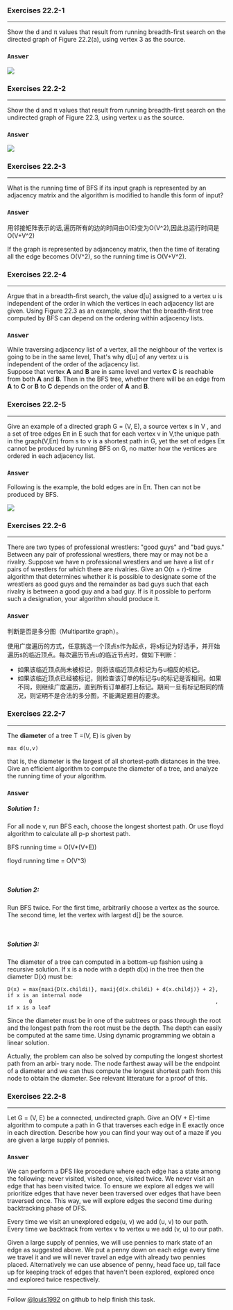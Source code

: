 ### Exercises 22.2-1
***
Show the d and π values that result from running breadth-first search on the directed graph of Figure 22.2(a), using vertex 3 as the source.


### `Answer`
![](./repo/s2/1.png)

### Exercises 22.2-2
***
Show the d and π values that result from running breadth-first search on the undirected graph
of Figure 22.3, using vertex u as the source.

### `Answer`
![](./repo/s2/2.png)

### Exercises 22.2-3
***
What is the running time of BFS if its input graph is represented by an adjacency matrix and the algorithm is modified to handle this form of input?


### `Answer`
用邻接矩阵表示的话,遍历所有的边的时间由O(E)变为O(V^2),因此总运行时间是O(V+V^2)

If the graph is represented by adjancency matrix, then the time of iterating all the edge becomes O(V^2), so the running time is O(V+V^2).

### Exercises 22.2-4
***
Argue that in a breadth-first search, the value d[u] assigned to a vertex u is independent of the order in which the vertices in each adjacency list are given. Using Figure 22.3 as an example, show that the breadth-first tree computed by BFS can depend on the ordering within adjacency lists.


### `Answer`
While traversing adjacency list of a vertex, all the neighbour of the vertex is going to be in the same level, That's why d[u] of any vertex u is independent of the order of the adjacency list.  
Suppose that vertex **A** and **B** are in same level and vertex **C** is reachable from both **A** and **B**. Then in the BFS tree, whether there will be an edge from **A** to **C** or **B** to **C** depends on the order of **A** and **B**.
			
			
### Exercises 22.2-5
***
Give an example of a directed graph G = (V, E), a source vertex s in V , and a set of tree edges Eπ in E such that for each vertex v in V,the unique path in the graph(V,Eπ) from s to v is a shortest path in G, yet the set of edges Eπ cannot be produced by running BFS on G, no matter how the vertices are ordered in each adjacency list.


### `Answer`
Following is the example, the bold edges are in Eπ. Then can not be produced by BFS.

![](./repo/s2/3.png)

### Exercises 22.2-6
***
There are two types of professional wrestlers: "good guys" and "bad guys." Between any pair of professional wrestlers, there may or may not be a rivalry. Suppose we have n professional wrestlers and we have a list of r pairs of wrestlers for which there are rivalries. Give an O(n + r)-time algorithm that determines whether it is possible to designate some of the wrestlers as good guys and the remainder as bad guys such that each rivalry is between a good guy and a bad guy. If is it possible to perform such a designation, your algorithm should produce it.

### `Answer`
判断是否是多分图（Multipartite graph）。

使用广度遍历的方式，任意挑选一个顶点s作为起点，将s标记为好选手，并开始遍历s的临近顶点。每次遍历节点u的临近节点时，做如下判断：

* 如果该临近顶点尚未被标记，则将该临近顶点标记为与u相反的标记。
* 如果该临近顶点已经被标记，则检查该订单的标记与u的标记是否相同。如果不同，则继续广度遍历，直到所有订单都打上标记。期间一旦有标记相同的情况，则证明不是合法的多分图，不能满足题目的要求。


### Exercises 22.2-7
***
The **diameter** of a tree T =(V, E) is given by

	max d(u,v)
that is, the diameter is the largest of all shortest-path distances in the tree. Give an efficient algorithm to compute the diameter of a tree, and analyze the running time of your algorithm.

### `Answer`

##### Solution 1 :

For all node v, run BFS each, choose the longest shortest path. Or use floyd algorithm to calculate all p-p shortest path.

BFS running time = O(V*(V+E))

floyd running time = O(V^3)

<br />

##### Solution 2:

Run BFS twice. For the first time, arbitrarily choose a vertex as the source. The second time, let the vertex with largest d[] be the source.

<br />

##### Solution 3:

The diameter of a tree can computed in a bottom-up fashion using a recursive solution. If x is a node with a depth d(x) in the tree then the diameter D(x) must be:

	D(x) = max{maxi{D(x.childi)}, maxij{d(x.childi) + d(x.childj)} + 2}, if x is an internal node
		   0 														   , if x is a leaf
Since the diameter must be in one of the subtrees or pass through the root and the longest path from the root must be the depth. The depth can easily be computed at the same time. Using dynamic programming we obtain a linear solution.

Actually, the problem can also be solved by computing the longest shortest path from an arbi- trary node. The node farthest away will be the endpoint of a diameter and we can thus compute the longest shortest path from this node to obtain the diameter. See relevant litterature for a proof of this.


### Exercises 22.2-8
***
Let G = (V, E) be a connected, undirected graph. Give an O(V + E)-time algorithm to compute a path in G that traverses each edge in E exactly once in each direction. Describe how you can find your way out of a maze if you are given a large supply of pennies.

### `Answer`

We can perform a DFS like procedure where each edge has a state among the following: never visited, visited once, visited twice. We never visit an edge that has been visited twice. To ensure we explore all edges we will prioritize edges that have never been traversed over edges that have been traversed once. This way, we will explore edges the second time during backtracking phase of DFS.

Every time we visit an unexplored edge(u, v) we add (u, v) to our path.
Every time we backtrack from vertex v to vertex u we add (v, u) to our path.

Given a large supply of pennies, we will use pennies to mark state of an edge as suggested above. We put a penny down on each edge every time we travel it and we will never travel an edge with already two pennies placed. Alternatively we can use absence of penny, head face up, tail face up for keeping track of edges that haven't been explored, explored once and explored twice respectively.

***
Follow [@louis1992](https://github.com/gzc) on github to help finish this task.

